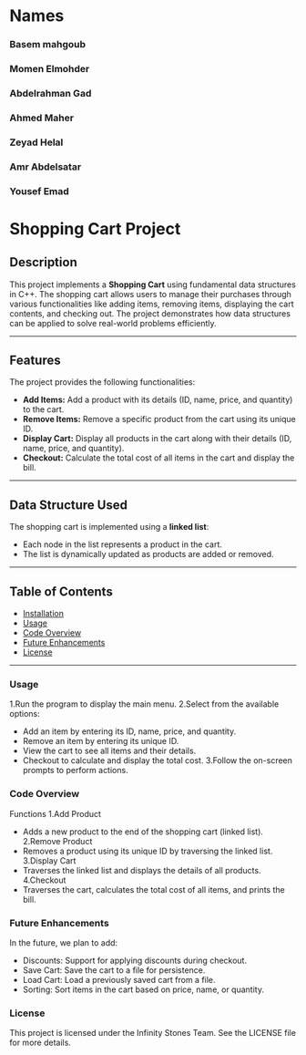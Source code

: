 # Names
### Basem mahgoub
### Momen Elmohder
### Abdelrahman Gad
### Ahmed Maher
### Zeyad Helal
### Amr Abdelsatar
### Yousef Emad

# Shopping Cart Project

## Description
This project implements a **Shopping Cart** using fundamental data structures in C++. The shopping cart allows users to manage their purchases through various functionalities like adding items, removing items, displaying the cart contents, and checking out. The project demonstrates how data structures can be applied to solve real-world problems efficiently.

---

## Features
The project provides the following functionalities:
- **Add Items:** Add a product with its details (ID, name, price, and quantity) to the cart.
- **Remove Items:** Remove a specific product from the cart using its unique ID.
- **Display Cart:** Display all products in the cart along with their details (ID, name, price, and quantity).
- **Checkout:** Calculate the total cost of all items in the cart and display the bill.

---

## Data Structure Used
The shopping cart is implemented using a **linked list**:
- Each node in the list represents a product in the cart.
- The list is dynamically updated as products are added or removed.

---

## Table of Contents
- [Installation](#installation)
- [Usage](#usage)
- [Code Overview](#code-overview)
- [Future Enhancements](#future-enhancements)
- [License](#license)

---

### Usage
1.Run the program to display the main menu.
2.Select from the available options:
  - Add an item by entering its ID, name, price, and quantity.
  - Remove an item by entering its unique ID.
  - View the cart to see all items and their details.
  - Checkout to calculate and display the total cost.
3.Follow the on-screen prompts to perform actions.


### Code Overview
Functions
1.Add Product
  - Adds a new product to the end of the shopping cart (linked list).
2.Remove Product
  - Removes a product using its unique ID by traversing the linked list.
3.Display Cart
  - Traverses the linked list and displays the details of all products.
4.Checkout
  - Traverses the cart, calculates the total cost of all items, and prints the bill.


### Future Enhancements
In the future, we plan to add:
- Discounts: Support for applying discounts during checkout.
- Save Cart: Save the cart to a file for persistence.
- Load Cart: Load a previously saved cart from a file.
- Sorting: Sort items in the cart based on price, name, or quantity.


### License
This project is licensed under the Infinity Stones Team. See the LICENSE file for more details.

